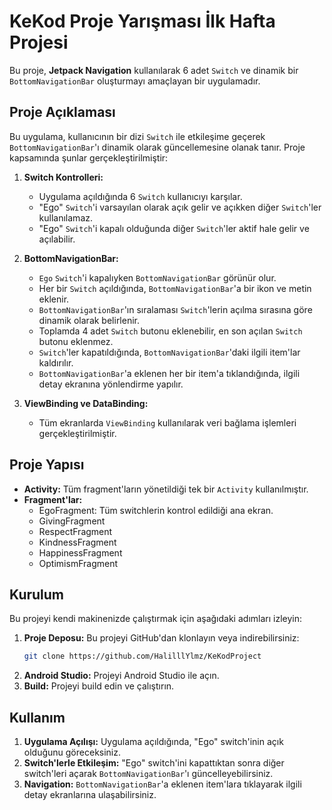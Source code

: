 # KeKod Proje Yarışması İlk Hafta Projesi

Bu proje, **Jetpack Navigation** kullanılarak 6 adet `Switch` ve dinamik bir `BottomNavigationBar` oluşturmayı amaçlayan bir uygulamadır.

## Proje Açıklaması

Bu uygulama, kullanıcının bir dizi `Switch` ile etkileşime geçerek `BottomNavigationBar`'ı dinamik olarak güncellemesine olanak tanır. Proje kapsamında şunlar gerçekleştirilmiştir:

1. **Switch Kontrolleri:**
   - Uygulama açıldığında 6 `Switch` kullanıcıyı karşılar.
   - "Ego" `Switch`'i varsayılan olarak açık gelir ve açıkken diğer `Switch`'ler kullanılamaz.
   - "Ego" `Switch`'i kapalı olduğunda diğer `Switch`'ler aktif hale gelir ve açılabilir.

2. **BottomNavigationBar:**
   - `Ego` `Switch`'i kapalıyken `BottomNavigationBar` görünür olur.
   - Her bir `Switch` açıldığında, `BottomNavigationBar`'a bir ikon ve metin eklenir.
   - `BottomNavigationBar`'ın sıralaması `Switch`'lerin açılma sırasına göre dinamik olarak belirlenir.
   - Toplamda 4 adet `Switch` butonu eklenebilir, en son açılan `Switch` butonu eklenmez.
   - `Switch`'ler kapatıldığında, `BottomNavigationBar`'daki ilgili item'lar kaldırılır.
   - `BottomNavigationBar`'a eklenen her bir item'a tıklandığında, ilgili detay ekranına yönlendirme yapılır.

3. **ViewBinding ve DataBinding:**
   - Tüm ekranlarda `ViewBinding` kullanılarak veri bağlama işlemleri gerçekleştirilmiştir.

## Proje Yapısı

- **Activity:** Tüm fragment'ların yönetildiği tek bir `Activity` kullanılmıştır.
- **Fragment'lar:**
  - EgoFragment: Tüm switchlerin kontrol edildiği ana ekran.
  - GivingFragment
  - RespectFragment
  - KindnessFragment
  - HappinessFragment
  - OptimismFragment

## Kurulum

Bu projeyi kendi makinenizde çalıştırmak için aşağıdaki adımları izleyin:

1. **Proje Deposu:** Bu projeyi GitHub'dan klonlayın veya indirebilirsiniz:
    ```bash
    git clone https://github.com/HalilllYlmz/KeKodProject
    ```
2. **Android Studio:** Projeyi Android Studio ile açın.
3. **Build:** Projeyi build edin ve çalıştırın.

## Kullanım

1. **Uygulama Açılışı:** Uygulama açıldığında, "Ego" switch'inin açık olduğunu göreceksiniz.
2. **Switch'lerle Etkileşim:** "Ego" switch'ini kapattıktan sonra diğer switch'leri açarak `BottomNavigationBar`'ı güncelleyebilirsiniz.
3. **Navigation:** `BottomNavigationBar`'a eklenen item'lara tıklayarak ilgili detay ekranlarına ulaşabilirsiniz.

